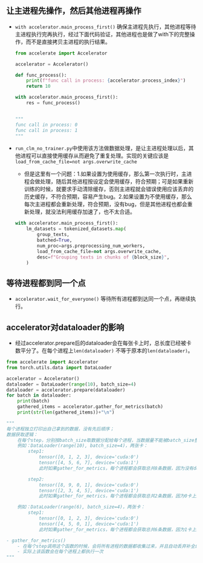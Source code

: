 
## 让主进程先操作，然后其他进程再操作

- `with accelerator.main_process_first()` 确保主进程先执行，其他进程等待主进程执行完再执行，经过下面代码验证，其他进程也是做了with下的完整操作，而不是直接拷贝主进程的执行结果。
    ```py
    from accelerate import Accelerator

    accelerator = Accelerator()

    def func_process():
        print(f"func call in process: {accelerator.process_index}")
        return 10

    with accelerator.main_process_first():
        res = func_process()


    """
    func call in process: 0
    func call in process: 1
    """
    ```

- `run_clm_no_trainer.py`中使用该方法做数据处理，是让主进程处理以后，其他进程可以直接使用缓存从而避免了重复处理。实现的关键应该是`load_from_cache_file=not args.overwrite_cache`
    - 但是这里有一个问题：1.如果设置为使用缓存，那么第一次执行时，主进程会做处理，随后其他进程按设定会使用缓存，符合预期；可是如果重新训练的时候，就要求手动清除缓存，否则主进程就会错误使用应该丢弃的历史缓存，不符合预期，容易产生bug。2.如果设置为不使用缓存，那么每次主进程都会重新处理，符合预期，没有bug，但是其他进程也都会重新处理，就没法利用缓存加速了，也不太合适。
    ```py
    with accelerator.main_process_first():
        lm_datasets = tokenized_datasets.map(
            group_texts,
            batched=True,
            num_proc=args.preprocessing_num_workers,
            load_from_cache_file=not args.overwrite_cache,
            desc=f"Grouping texts in chunks of {block_size}",
        )
    ```


## 等待进程都到同一个点
- `accelerator.wait_for_everyone()` 等待所有进程都到达同一个点，再继续执行。



## accelerator对dataloader的影响
- 经过accelerator.prepare后的dataloader会在每张卡上时，总长度已经被卡数平分了。在每个进程上`len(dataloader)` 不等于原本的`len(dataloader)`。
```py
from accelerate import Accelerator
from torch.utils.data import DataLoader

accelerator = Accelerator()
dataloader = DataLoader(range(10), batch_size=4)
dataloader = accelerator.prepare(dataloader)
for batch in dataloader:
    print(batch)
    gathered_items = accelerator.gather_for_metrics(batch)
    print(str(len(gathered_items))+"\n")

"""
每个进程独立打印出自己拿到的数据，没有先后顺序；
数据获取逻辑：
    在每个step，分别按batch_size取数据分配给每个进程，当数据量不能被batch_size整除的时候，最后一批的数据量不够均分到多个进程，此时（如果无shuffle的话）就会从头开始取数据进行补全，并且最终要保证每个进程分到的批量一致；
    例如：DataLoader(range(10), batch_size=4)，两张卡：
        step1:
            tensor([0, 1, 2, 3], device='cuda:0')
            tensor([4, 5, 6, 7], device='cuda:1')
            此时如果gather_for_metrics，每个进程都会获取总共8条数据，因为没有duplicate

        step2:
            tensor([8, 9, 0, 1], device='cuda:0')
            tensor([2, 3, 4, 5], device='cuda:1')
            此时如果gather_for_metrics，每个进程都会获取总共2条数据，因为0卡上的[0,1]和1卡上的[2,3,4,5]都是补全的duplicate数据，该函数能自动去重，此时两个卡上获取的gather_for_metrics都是[8,9]

    例如：DataLoader(range(6), batch_size=4)，两张卡：
        step1:
            tensor([0, 1, 2, 3], device='cuda:0')
            tensor([4, 5, 0, 1], device='cuda:1')
            此时如果gather_for_metrics，每个进程都会获取总共6条数据，因为1卡上的[0,1]都是补全的重复数据，该函数能自动去重。

- gather_for_metrics()
    - 在每个step调用这个函数的时候，会将所有进程的数据都收集过来，并且自动丢弃补全的数据，然后返回此时的所有数据。
    - 实际上该函数会在每个进程上都执行一次
"""
```
